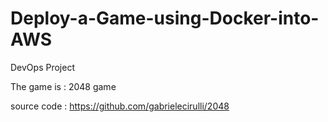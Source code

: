 # Deploy-a-Game-using-Docker-into-AWS
DevOps Project

The game is : 2048 game 

source code : https://github.com/gabrielecirulli/2048

